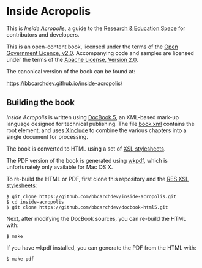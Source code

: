 # Inside Acropolis

This is _Inside Acropolis_, a guide to the
[Research & Education Space](https://bbcarchdev.github.io/res/) for
contributors and developers.

This is an open-content book, licensed under the terms of the
[Open Government Licence, v2.0](http://www.nationalarchives.gov.uk/doc/open-government-licence/version/2/).
Accompanying code and samples are licensed under the terms of the
[Apache License, Version 2.0](http://www.apache.org/licenses/LICENSE-2.0).

The canonical version of the book can be found at:

https://bbcarchdev.github.io/inside-acropolis/

## Building the book

_Inside Acropolis_ is written using [DocBook 5](http://www.docbook.org/tdg5/en/html/docbook.html),
an XML-based mark-up language designed for technical publishing. The file
[book.xml](https://github.com/bbcarchdev/inside-acropolis/blob/gh-pages/book.xml) contains the
root element, and uses [XInclude](http://www.w3.org/TR/xinclude/) to combine
the various chapters into a single document for processing.

The book is converted to HTML using a set of [XSL stylesheets](http://www.w3.org/Style/XSL/).

The PDF version of the book is generated using [wkpdf](https://plessl.github.io/wkpdf/),
which is unfortunately only available for Mac OS X.

To re-build the HTML or PDF, first clone this repository and the
[RES XSL stylesheets](http://bbcarchdev.github.io/docbook-html5/):

```
$ git clone https://github.com/bbcarchdev/inside-acropolis.git
$ cd inside-acropolis
$ git clone https://github.com/bbcarchdev/docbook-html5.git
```

Next, after modifying the DocBook sources, you can re-build the HTML with:

```
$ make
```

If you have wkpdf installed, you can generate the PDF from the HTML with:

```
$ make pdf
```

